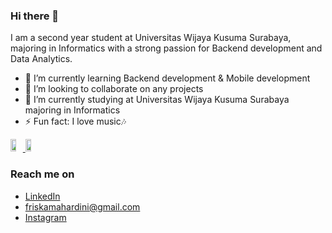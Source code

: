 ### Hi there 👋

I am a second year student at Universitas Wijaya Kusuma Surabaya, majoring in Informatics with a strong passion for Backend development and Data Analytics.

- 🌱 I’m currently learning Backend development & Mobile development
- 👯 I’m looking to collaborate on any projects
- 🔭 I’m currently studying at Universitas Wijaya Kusuma Surabaya majoring in Informatics
- ⚡ Fun fact: I love music🎶


<div style="display: flex; align-items: center;">
  <a href="https://github.com/friskaam">
    <img width="45%" src="https://github-readme-stats-eight-theta.vercel.app/api?username=friskaam&show_icons=true&theme=algolia&include_all_commits=true&count_private=true"/>
    <img width="45%" src="https://github-readme-stats-eight-theta.vercel.app/api/top-langs/?username=friskaam&layout=compact&langs_count=8&theme=algolia"/>
  </a>
</div>


### Reach me on
- <a href="https://www.linkedin.com/in/friska-adisti-mahardini/" target="_blank">LinkedIn</a>
- friskamahardini@gmail.com
- <a href="https://instagram.com/friskaaam" target="_blank">Instagram</a>

<!--
- 🔭 I’m currently working on ...
- 🌱 I’m currently learning ...
- 👯 I’m looking to collaborate on ...
- 🤔 I’m looking for help with ...
- 💬 Ask me about ...
- 📫 How to reach me: ...
- 😄 Pronouns: ...
- ⚡ Fun fact: ...
-->
